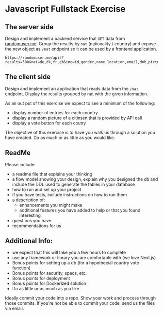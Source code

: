 # Javascript Fullstack Exercise

## The server side
Design and implement a backend service that `GET` data from [randomuser.me](https://randomuser.me/api/?results=300&nat=de,dk,fr,gb&inc=id,gender,name,location,email,dob,picture,nat&seed=flightright). Group the results by `nat` (nationality / country) and expose the new object as `/nat` endpoint so it can be used by a frontend application. 
 
    https://randomuser.me/api/?results=300&nat=de,dk,fr,gb&inc=id,gender,name,location,email,dob,picture,nat&seed=flightright


## The client side
Design and implement an application that reads data from the `/nat` endpoint. Display the results grouped by nat with the given information.

As an out put of this exercise we expect to see a minimum of the following:

- display number of entries for each country
- display a random picture of a citinsen that is provided by API call
- display a vote button for each coutry

The objective of this exercise is to have you walk us through a solution you have created. Do as much or as little as you would like.

## ReadMe

Please include:

-   a readme file that explains your thinking
-   a flow model showing your design, explain why you designed the db and include the DDL used to generate the tables in your database
-   how to run and set up your project
-   if you have tests, include instructions on how to run them
-   a description of:
    -   enhancements you might make
    -   additional features you have added to help or that you found interesting
-   questions you have
-   recommendations for us

## Additional Info:

-   we expect that this will take you a few hours to complete
-   use any framework or library you are comfortable with (we love Next.js)
-   Bonus points for setting up a db (for a hypothecial country vote function)
-   Bonus points for security, specs, etc.
-   Bonus points for deployment
-   Bonus points for Dockerized solution
-   Do as little or as much as you like.

Ideally commit your code into a repo. Show your work and process through those commits. If you're not be able to commit your code, send us the files via email.
